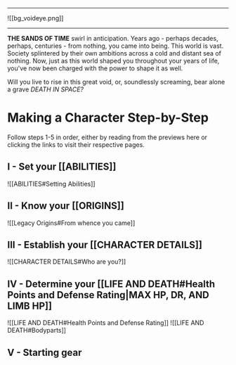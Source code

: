 
--- 

![[bg_voideye.png]]

--- 

**THE SANDS OF TIME** swirl in anticipation. Years ago - perhaps decades, perhaps, centuries - from nothing, you came into being. This world is vast. Society splintered by their own ambitions across a cold and distant sea of nothing. Now, just as this world shaped you throughout your years of life, you've now been charged with the power to shape it as well.

Will you live to rise in this great void, or, soundlessly screaming, bear alone a grave                                         *DEATH IN SPACE?*


# Making a Character Step-by-Step

Follow steps 1-5 in order, either by reading from the previews here or clicking the links to visit their respective pages.

## I - Set your [[ABILITIES]]
![[ABILITIES#Setting Abilities]]



## II - Know your [[ORIGINS]]
![[Legacy Origins#From whence you came]]


## III - Establish your [[CHARACTER DETAILS]]
![[CHARACTER DETAILS#Who are you?]]


## IV - Determine your [[LIFE AND DEATH#Health Points and Defense Rating|MAX HP, DR, AND LIMB HP]]
![[LIFE AND DEATH#Health Points and Defense Rating]]
![[LIFE AND DEATH#Bodyparts]]

## V - Starting gear


